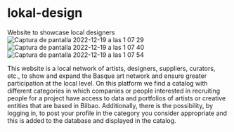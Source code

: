 # lokal-design
Website to showcase local designers
![Captura de pantalla 2022-12-19 a las 1 07 29](https://user-images.githubusercontent.com/113461287/208326742-57bfdbd4-496d-426f-93cf-7ade1e9d93f0.png)
![Captura de pantalla 2022-12-19 a las 1 07 40](https://user-images.githubusercontent.com/113461287/208326747-42c8a933-c1b3-4f0e-938e-530d75205abc.png)
![Captura de pantalla 2022-12-19 a las 1 07 54](https://user-images.githubusercontent.com/113461287/208326750-26ad6b54-7be5-40f5-9364-1846ca8e56a3.png)

This website is a local network of artists, designers, suppliers, curators, etc., to show and expand the Basque art network and ensure greater participation at the local level.
On this platform we find a catalog with different categories in which companies or people interested in recruiting people for a project have access to data and portfolios of artists or creative entities that are based in Bilbao.
Additionally, there is the possibility, by logging in, to post your profile in the category you consider appropriate and this is added to the database and displayed in the catalog.
